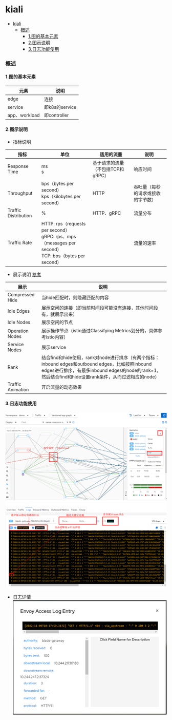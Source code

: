 # kiali


<!-- @import "[TOC]" {cmd="toc" depthFrom=1 depthTo=6 orderedList=false} -->
<!-- code_chunk_output -->

- [kiali](#kiali)
    - [概述](#概述)
      - [1.图的基本元素](#1图的基本元素)
      - [2.图示说明](#2图示说明)
      - [3.日志功能使用](#3日志功能使用)

<!-- /code_chunk_output -->

### 概述

#### 1.图的基本元素

|元素|说明|
|-|-|
|edge|连接|
|service|即k8s的service|
|app、workload|即controller|

#### 2.图示说明

* 指标说明

|指标|单位|适用的流量|说明|
|-|-|-|-|
|Response Time|ms</br>s|基于请求的流量（不包括TCP和gRPC）|响应时间|
|Throughput|bps（bytes per second）</br>kps（kilobytes per second）|HTTP|吞吐量（每秒的请求或接收的字节数）|
|Traffic Distribution|%|HTTP、gRPC|流量分布|
|Traffic Rate|HTTP: rps（requests per second）</br>gRPC: rps、mps（messages per second）</br>TCP: bps（bytes per second）||流量的速率|

* 展示说明
[参考](https://kiali.io/docs/features/topology/#graph)

|展示|说明|
|-|-|
|Compressed Hide|当hide匹配时，则隐藏匹配的内容|
|Idle Edges|展示空闲的连接（即当前时间段可能没有连接，其他时间段有，就展示出来）|
|Idle Nodes|展示空闲的节点|
|Operation Nodes|展示操作节点（istio通过Classifying Metrics划分的，具体参考istio内容）
|Service Nodes|展示service|
|Rank|结合find和hide使用，rank对node进行排序（有两个指标：inbound edges和outbound edges，比如按照inbound edges进行排序，有最多inbound edges的node的rank=1，然后结合find和hide设置rank条件，从而过滤相应的node）|
|Traffic Animation|开启流量的动态效果|

#### 3.日志功能使用

![](./imgs/kiali_log_01.png)
![](./imgs/kiali_log_02.png)
* 日志详情
![](./imgs/kiali_log_03.png)

